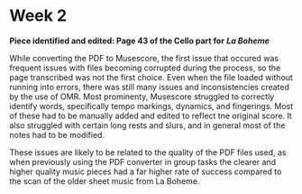 # Week 2

**Piece identified and edited: Page 43 of the Cello part for** ***La Boheme***
<BR>

While converting the PDF to Musescore, the first issue that occured was frequent issues with files becoming corrupted during the process, so the page transcribed was not the first choice. Even when the file loaded without running into errors, there was still many issues and inconsistencies created by the use of OMR. Most prominenty, Musescore struggled to correctly identify words, specifically tempo markings, dynamics, and fingerings. Most of these had to be manually added and edited to reflect tne original score. It also struggled with certain long rests and slurs, and in general most of the notes had to be modified.

These issues are likely to be related to the quality of the PDF files used, as when previously using the PDF converter in group tasks the clearer and higher quality music pieces had a far higher rate of success compared to the scan of the older sheet music from La Boheme. 
